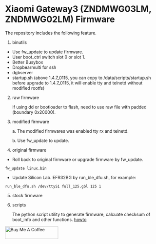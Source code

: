 # Xiaomi Gateway3 (ZNDMWG03LM, ZNDMWG02LM) Firmware

The repository includes the following feature.

1. binutils

- Use fw_update to update firmware.
- User boot_ctrl switch slot 0 or slot 1.
- Better Busybox
- Dropbearmulti for ssh
- dgbserver
- startup.sh (above 1.4.7_0115, you can copy to /data/scripts/startup.sh before upgrade to 1.4.7_0115, it will enable tty and telnetd without modified rootfs)

2. raw firmware

    If using dd or bootloader to flash, need to use raw file with padded (boundary 0x20000).

3. modified firmware

    a. The modified firmwares was enabled tty rx and telnetd.

    b. Use fw_update to update.

4. original firmware

- Roll back to original firmware or upgrade firmware by fw_update.
```
fw_update linux.bin
```
- Update Silicon Lab. EFR32BG by run_ble_dfu.sh, for example:
```
run_ble_dfu.sh /dev/ttyS1 full_125.gbl 125 1
```

5. stock firmware

6. scripts

   The python script utility to generate firmware, calcuate checksum of boot_info and other functions.
[howto](https://github.com/niceboygithub/XiaomiGateway3fw/blob/master/scripts/README.md "howto")

<a href="https://www.buymeacoffee.com/niceboygithub" target="_blank"><img src="https://cdn.buymeacoffee.com/buttons/default-orange.png" alt="Buy Me A Coffee" height="41" width="174"></a>
